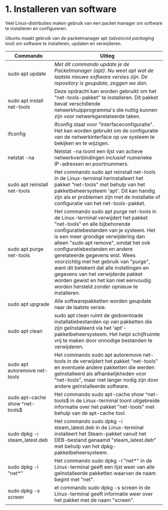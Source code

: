 # 1. Installeren van software
Veel Linux-distributies maken gebruik van een packet manager om software te installeren en configureren.

Ubuntu maakt gebruik van de packetmanager apt _(advanced packaging tool)_ om software te installeren, updaten en verwijderen.

Commando | Uitleg
--- | ---
sudo apt update | _Met dit commando update je de Packetmanager (apt). Nu weet apt wat de laatste nieuwe software versies zijn. De repository is geupdate, zeggen we dan._
sudo apt install net-tools | Deze opdracht kan worden gebruikt om het "net-tools-pakket" te installeren. Dit pakket bevat verschillende netwerkhulpprogramma's die nuttig kunnen zijn voor netwerkgerelateerde taken.
ifconfig | Ifconfig staat voor "interfaceconfiguratie". Het kan worden gebruikt om de configuratie van de netwerkinterface op uw systeem te bekijken en te wijzigen.
netstat -na | Netstat -na toont een lijst van actieve netwerkverbindingen inclusief numerieke IP-adressen en poortnummers.
sudo apt reinstall net-tools |Het commando sudo apt reinstall net-tools in de Linux-terminal herinstalleert het pakket "net-tools" met behulp van het pakketbeheersysteem 'apt'. Dit kan handig zijn als er problemen zijn met de installatie of configuratie van het net-tools-pakket. 
sudo apt purge net-tools | Het commando sudo apt purge net-tools in de Linux-terminal verwijdert het pakket "net-tools" en alle bijbehorende configuratiebestanden van je systeem. Het is een meer grondige verwijdering dan alleen "sudo apt remove", omdat het ook configuratiebestanden en andere gerelateerde gegevens wist. Wees voorzichtig met het gebruik van "purge", want dit betekent dat alle instellingen en gegevens van het verwijderde pakket worden gewist en het kan niet eenvoudig worden hersteld zonder opnieuw te installeren.
sudo apt upgrade | Alle softwarepakketten worden geupdate naar de laatste versie.
sudo apt clean | sudo apt clean ruimt de gedownloade installatiebestanden op van pakketten die zijn geïnstalleerd via het 'apt'-pakketbeheersysteem. Het helpt schijfruimte vrij te maken door onnodige bestanden te verwijderen.
sudo apt autoremove net-tools |Het commando sudo apt autoremove net-tools in de verwijdert het pakket "net-tools" en eventuele andere pakketten die werden geïnstalleerd als afhankelijkheden voor "net-tools", maar niet langer nodig zijn door andere geïnstalleerde software. 
sudo apt-cache show ^net-tools$ | Het commando sudo apt-cache show ^net-tools$ in de Linux-terminal toont uitgebreide informatie over het pakket "net-tools" met behulp van de apt-cache tool.
sudo dpkg -i steam_latest.deb | Het commando sudo dpkg -i steam_latest.deb in de Linux-terminal installeert het Steam-pakket vanuit het DEB-bestand genaamd "steam_latest.deb" met behulp van het dpkg-pakketbeheersysteem.
sudo dpkg -l "net*" | Het commando sudo dpkg -l "net*" in de Linux-terminal geeft een lijst weer van alle geïnstalleerde pakketten waarvan de naam begint met "net".
sudo dpkg -s screen | et commando sudo dpkg -s screen in de Linux-terminal geeft informatie weer over het pakket met de naam "screen".

